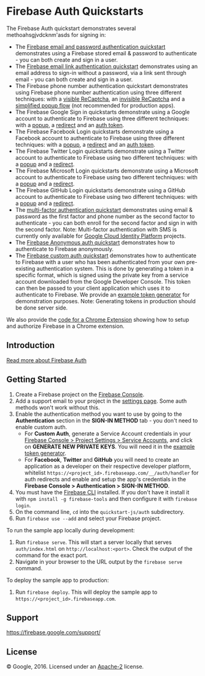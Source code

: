 Firebase Auth Quickstarts
=============================

The Firebase Auth quickstart demonstrates several methoahsgjvdcknm'asds for signing in:

 - The [Firebase email and password authentication quickstart](email-password.html) demonstrates using a Firebase stored email & password to authenticate - you can both create and sign in a user.
 - The [Firebase email link authentication quickstart](email-link.html) demonstrates using an email address to sign-in without a password, via a link sent through email - you can both create and sign in a user.
 - The Firebase phone number authentication quickstart demonstrates using Firebase phone number authentication using three different techniques: with a [visible ReCaptcha](phone-visible.html), an [invisible ReCaptcha](phone-invisible.html) and a [simplified popup flow](phone-simple.html) (not recommended for production apps).
 - The Firebase Google Sign in quickstarts demonstrate using a Google account to authenticate to Firebase using three different techniques: with a [popup](google-popup.html), a [redirect](google-redirect.html) and an [auth token](google-credentials.html).
 - The Firebase Facebook Login quickstarts demonstrate using a Facebook account to authenticate to Firebase using three different techniques: with a [popup](facebook-popup.html), a [redirect](facebook-redirect.html) and an [auth token](facebook-credentials.html).
 - The Firebase Twitter Login quickstarts demonstrate using a Twitter account to authenticate to Firebase using two different techniques: with a [popup](twitter-popup.html) and a [redirect](twitter-redirect.html).
  - The Firebase Microsoft Login quickstarts demonstrate using a Microsoft account to authenticate to Firebase using two different techniques: with a [popup](microsoft-popup.html) and a [redirect](microsoft-redirect.html).
 - The Firebase GitHub Login quickstarts demonstrate using a GitHub account to authenticate to Firebase using two different techniques: with a [popup](github-popup.html) and a [redirect](github-redirect.html).
 - The [multi-factor authentication quickstart](mfa-password.html) demonstrates using email & password as the first factor and phone number as the second factor to authenticate - you can both enroll for the second factor and sign in with the second factor. Note: Multi-factor authentication with SMS is currently only available for [Google Cloud Identity Platform](https://cloud.google.com/identity-platform/docs/web/mfa) projects.
 - The [Firebase Anonymous auth quickstart](anon.html) demonstrates how to authenticate to Firebase anonymously.
 - The [Firebase custom auth quickstart](customauth.html) demonstrates how to authenticate to Firebase with a user who has been authenticated from your own pre-existing authentication system. This is done by generating a token in a specific format, which is signed using the private key from a service account downloaded from the Google Developer Console. This token can then be passed to your client application which uses it to authenticate to Firebase. We provide an [example token generator](exampletokengenerator/auth.html) for demonstration purposes. Note: Generating tokens in production should be done server side.

We also provide the [code for a Chrome Extension](chromextension) showing how to setup and authorize Firebase in a Chrome extension.

Introduction
------------

[Read more about Firebase Auth](https://firebase.google.com/docs/auth/)

Getting Started
---------------

 1. Create a Firebase project on the [Firebase Console](https://console.firebase.google.com).
 1. Add a support email to your project in the [settings page](https://console.firebase.google.com/u/0/project/_/settings/general/). Some auth methods won't work without this.
 1. Enable the authentication method you want to use by going to the **Authentication** section in the **SIGN-IN METHOD** tab - you don't need to enable custom auth.
     - For **Custom Auth**, generate a Service Account credentials in your [Firebase Console > Project Settings > Service Accounts](https://console.firebase.google.com/project/_/settings/serviceaccounts/adminsdk), and click on **GENERATE NEW PRIVATE KEYS**. You will need it in the [example token generator](exampletokengenerator/auth.html).
     - For **Facebook**, **Twitter** and **GitHub** you will need to create an application as a developer on their respective developer platform, whitelist `https://<project_id>.firebaseapp.com/__/auth/handler` for auth redirects and enable and setup the app's credentials in the **Firebase Console > Authentication > SIGN-IN METHOD**.
 1. You must have the [Firebase CLI](https://firebase.google.com/docs/cli/) installed. If you don't have it install it with `npm install -g firebase-tools` and then configure it with `firebase login`.
 1. On the command line, `cd` into the `quickstart-js/auth` subdirectory.
 1. Run `firebase use --add` and select your Firebase project.

To run the sample app locally during development:
 1. Run `firebase serve`.
    This will start a server locally that serves `auth/index.html` on `http://localhost:<port>`. Check the output of the command for the exact port.
 1. Navigate in your browser to the URL output by the `firebase serve` command.

To deploy the sample app to production:
 1. Run `firebase deploy`.
    This will deploy the sample app to `https://<project_id>.firebaseapp.com`.

Support
-------

https://firebase.google.com/support/

License
-------

© Google, 2016. Licensed under an [Apache-2](../LICENSE) license.
